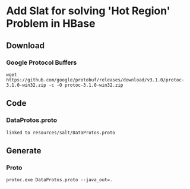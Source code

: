 # Add Slat for solving 'Hot Region' Problem in HBase
## Download
### Google Protocol Buffers
    wget https://github.com/google/protobuf/releases/download/v3.1.0/protoc-3.1.0-win32.zip -c -O protoc-3.1.0-win32.zip

## Code
### DataProtos.proto
    linked to resources/salt/DataProtos.proto

## Generate
### Proto
    protoc.exe DataProtos.proto --java_out=.